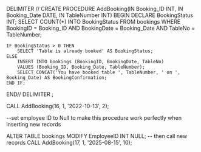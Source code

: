 DELIMITER //
CREATE PROCEDURE AddBooking(IN Booking_ID INT, IN Booking_Date DATE, IN TableNumber INT)
BEGIN
    DECLARE BookingStatus INT;
    SELECT COUNT(*) INTO BookingStatus FROM bookings 
    WHERE BookingID = Booking_ID AND BookingDate = Booking_Date AND TableNo = TableNumber;
    
    IF BookingStatus > 0 THEN 
        SELECT 'Table is already booked' AS BookingStatus;
    ELSE
        INSERT INTO bookings (BookingID, BookingDate, TableNo) 
        VALUES (Booking_ID, Booking_Date, TableNumber);
        SELECT CONCAT('You have booked table ', TableNumber, ' on ', Booking_Date) AS BookingConfirmation;
    END IF;
END//
DELIMITER ;

CALL AddBooking(16, 1, '2022-10-13', 2);

--set employee ID to Null to make this procedure work perfectly when inserting new records

ALTER TABLE bookings MODIFY EmployeeID INT NULL;
-- then call new records
CALL AddBooking(17, 1, '2025-08-15', 10);